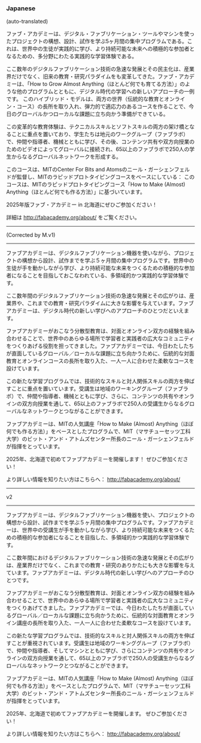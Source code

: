 ### Japanese 

(auto-translated)

ファブ・アカデミーは、デジタル・ファブリケーション・ツールやマシンを使ったプロジェクトの構想、設計、試作を学ぶ5ヶ月間の集中プログラムである。これは、世界中の生徒が実践的に学び、より持続可能な未来への積極的な参加者となるための、多分野にわたる実践的な学習体験である。

ここ数年のデジタルファブリケーション技術の急速な発展とその民主化は、産業界だけでなく、旧来の教育・研究パラダイムをも変革してきた。ファブ・アカデミーは、「How to Grow Almost Anything（ほとんど何でも育てる方法）」のような他のプログラムとともに、デジタル時代の学習への新しいアプローチの一例です。
このハイブリッド・モデルは、両方の世界（伝統的な教育とオンライン・コース）の長所を取り入れ、弾力的で適応力のあるコースを作ることで、今日のグローバルかつローカルな課題に立ち向かう準備ができている。

この変革的な教育体験は、テクニカルスキルとソフトスキルの両方の架け橋となることに重点を置いており、学生たちは地元のワークグループ（ファブラボ）で、仲間や指導者、機械とともに学び、その後、コンテンツ共有や双方向授業のためのビデオによってグローバルに接続され、65以上のファブラボで250人の学生からなるグローバルネットワークを形成する。

このコースは、MITのCenter For Bits and Atomsのニール・ガーシェンフェルドが監督し、MITのラピッドプロトタイピングコースをベースにしている： このコースは、MITのラピッドプロトタイピングコース「How to Make (Almost) Anything（ほとんど何でも作る方法）」に基づいています。

2025年版ファブ・アカデミー in 北海道にぜひご参加ください！

詳細は http://fabacademy.org/about/ をご覧ください。

---

(Corrected by M.v1)

---

ファブアカデミーは、デジタルファブリケーション機器を使いながら、プロジェクトの構想から設計、試作までを学ぶ５ヶ月間の集中プログラムです。世界中の生徒が手を動かしながら学び、より持続可能な未来をつくるための積極的な参加者になることを目指しておこなわれている、多領域的かつ実践的な学習体験です。

ここ数年間のデジタルファブリケーション技術の急速な発展とその広がりは、産業界や、これまでの教育・研究パラダイムに大きな影響を与えています。ファブアカデミーは、デジタル時代の新しい学びへのアプローチのひとつだといえます。

ファブアカデミーがおこなう分散型教育は、対面とオンライン双方の経験を組み合わせることで、世界中のあらゆる場所で学習者と実践者の広大なコミュニティをつくりあげる役割を担ってきました。ファブアカデミーでは、今日わたしたちが直面しているグローバル／ローカルな課題に立ち向かうために、伝統的な対面教育とオンラインコースの長所を取り入た、一人一人に合わせた柔軟なコースを設けています。

この新たな学習プログラムでは、技術的なスキルと対人関係スキルの両方を伸ばすことに重点を置いています。受講生は地域のワーキンググループ（ファブラボ）で、仲間や指導者、機械とともに学び、さらに、コンテンツの共有やオンラインの双方向授業を通して、65以上のファブラボで250人の受講生からなるグローバルなネットワークとつながることができます。

ファブアカデミーは、MITの人気講座「How to Make (Almost) Anything（ほぼ何でも作る方法）」をベースとしたプログラムで、MIT（マサチューセッツ工科大学）のビット・アンド・アトムズセンター所長のニール・ガーシェンフェルドが指揮をとっています。

2025年、北海道で初めてファブアカデミーを開催します！
ぜひご参加ください！

より詳しい情報を知りたい方はこちらへ： http://fabacademy.org/about/

---

v2

---

ファブアカデミーは、デジタルファブリケーション機器を使い、プロジェクトの構想から設計、試作までを学ぶ５ヶ月間の集中プログラムです。ファブアカデミーは、世界中の受講生が手を動かしながら学び、より持続可能な未来をつくるための積極的な参加者になることを目指した、多領域的かつ実践的な学習体験です。

ここ数年間におけるデジタルファブリケーション技術の急速な発展とその広がりは、産業界だけでなく、これまでの教育・研究のありかたにも大きな影響を与えています。ファブアカデミーは、デジタル時代の新しい学びへのアプローチのひとつです。

ファブアカデミーがおこなう分散型教育は、対面とオンライン双方の経験を組み合わせることで、世界中のあらゆる場所で学習者と実践者の広大なコミュニティをつくりあげてきました。ファブアカデミーでは、今日わたしたちが直面しているグローバル／ローカルな課題に立ち向かうために、伝統的な対面教育とオンライン講座の長所を取り入た、一人一人に合わせた柔軟なコースを設けています。

この新たな学習プログラムでは、技術的なスキルと対人関係スキルの両方を伸ばすことが重視されています。受講生は地域のワーキンググループ（ファブラボ）で、仲間や指導者、そしてマシンとともに学び、さらにコンテンツの共有やオンラインの双方向授業を通して、65以上のファブラボで250人の受講生からなるグローバルなネットワークとつながることができます。

ファブアカデミーは、MITの人気講座「How to Make (Almost) Anything（ほぼ何でも作る方法）」をベースとしたプログラムで、MIT（マサチューセッツ工科大学）のビット・アンド・アトムズセンター所長のニール・ガーシェンフェルドが指揮をとっています。

2025年、北海道で初めてファブアカデミーを開催します。
ぜひご参加ください！

より詳しい情報を知りたい方はこちらへ： http://fabacademy.org/about/